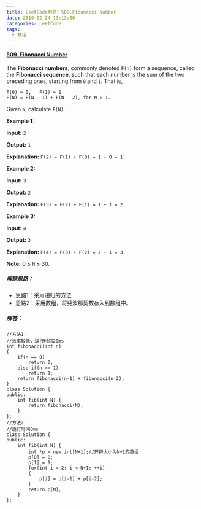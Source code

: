 ```yaml
---
title: LeetCode刷题：509.Fibonacci Number
date: 2019-02-24 13:13:00
categories: LeetCode
tags:
  - 数组
---
```

#### [509\. Fibonacci Number](https://leetcode-cn.com/problems/fibonacci-number/)
The **Fibonacci numbers**, commonly denoted `F(n)` form a sequence, called the **Fibonacci sequence**, such that each number is the sum of the two preceding ones, starting from `0` and `1`. That is,
```
F(0) = 0,   F(1) = 1
F(N) = F(N - 1) + F(N - 2), for N > 1.
```
Given `N`, calculate `F(N)`.

**Example 1:**

**Input:** `2`

**Output:** `1`

**Explanation:** `F(2) = F(1) + F(0) = 1 + 0 = 1.`

**Example 2:**

**Input:** `3`

**Output:** `2`

**Explanation:** `F(3) = F(2) + F(1) = 1 + 1 = 2.`

**Example 3:**

**Input:** `4`

**Output:** `3`

**Explanation:** `F(4) = F(3) + F(2) = 2 + 1 = 3.`

**Note:**
0 ≤ `N` ≤ 30.
##### 解题思路：
+ 思路1：采用递归的方法
+ 思路2：采用数组，将斐波那契数存入到数组中。
##### 解答：
```
//方法1：
//效率较低，运行时间20ms
int fibonacci(int n)
{
    if(n == 0)
        return 0;
    else if(n == 1)
        return 1;
    return fibonacci(n-1) + fibonacci(n-2); 
}
class Solution {
public:
    int fib(int N) {
        return fibonacci(N);     
    }
};
//方法2：
//运行时间0ms
class Solution {
public:
    int fib(int N) {
        int *p = new int[N+1];//开辟大小为N+1的数组
        p[0] = 0;
        p[1] = 1;
        for(int i = 2; i < N+1; ++i)
        {
            p[i] = p[i-1] + p[i-2];
        }
        return p[N];
    }
};
```